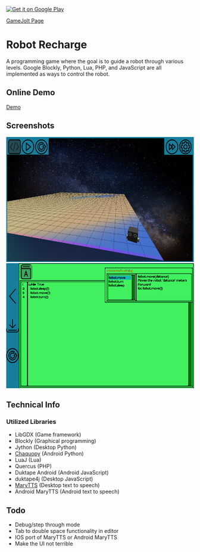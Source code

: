 [![Get it on Google Play](https://badgen.net/badge/icon/googleplay?icon=googleplay&label)](https://play.google.com/store/apps/details?id=com.thelogicmaster.robot_recharge)

[GameJolt Page](https://gamejolt.com/games/robot-recharge/570956)

# Robot Recharge
A programming game where the goal is to guide a robot through various levels.
Google Blockly, Python, Lua, PHP, and JavaScript are all implemented as ways to
control the robot.

## Online Demo
[Demo](https://thelogicmaster.github.io/robot-recharge/)

## Screenshots

<img src="media/screenshot1.png?raw=true" height="336" width="598">
<img src="media/screenshot2.png?raw=true" height="336" width="598">

## Technical Info
### Utilized Libraries
- LibGDX (Game framework)
- Blockly (Graphical programming)
- Jython (Desktop Python)
- [Chaquopy](https://chaquo.com/chaquopy) (Android Python)
- LuaJ (Lua)
- Quercus (PHP)
- Duktape Android (Android JavaScript)
- duktape4j (Desktop JavaScript)
- [MaryTTS](https://github.com/marytts/marytts) (Desktop text to speech)
- Android MaryTTS (Android text to speech)

## Todo
- Debug/step through mode
- Tab to double space functionality in editor
- IOS port of MaryTTS or Android MaryTTS
- Make the UI not terrible
